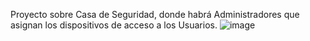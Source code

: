 Proyecto sobre Casa de Seguridad, donde habrá Administradores que asignan los dispositivos de acceso a los Usuarios.
![image](https://user-images.githubusercontent.com/49128144/132264257-502fe128-fa73-40ca-99aa-9ca298344360.png)
